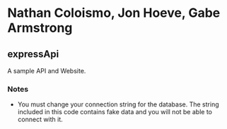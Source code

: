 # Nathan Coloismo, Jon Hoeve, Gabe Armstrong

## expressApi

A sample API and Website.

### Notes

- You must change your connection string for the database.  The string included in this code contains fake data and you will not be able to connect with it.
